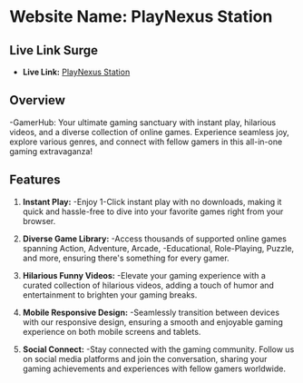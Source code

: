 # Website Name: PlayNexus Station

## Live Link Surge

- **Live Link:** [PlayNexus Station](https://mahfuzrahman99.github.io/Assignment-Tow/)

## Overview

-GamerHub: Your ultimate gaming sanctuary with instant play, hilarious videos, and a diverse collection of online games. Experience seamless joy, explore various genres, and connect with fellow gamers in this all-in-one gaming extravaganza!

## Features

1. **Instant Play:**
   -Enjoy 1-Click instant play with no downloads, making it quick and hassle-free to dive into your favorite games right from your browser.

2. **Diverse Game Library:**
   -Access thousands of supported online games spanning Action, Adventure, Arcade, -Educational, Role-Playing, Puzzle, and more, ensuring there's something for every gamer.

3. **Hilarious Funny Videos:**
   -Elevate your gaming experience with a curated collection of hilarious videos, adding a touch of humor and entertainment to brighten your gaming breaks.

4. **Mobile Responsive Design:**
   -Seamlessly transition between devices with our responsive design, ensuring a smooth and enjoyable gaming experience on both mobile screens and tablets.

5. **Social Connect:**
   -Stay connected with the gaming community. Follow us on social media platforms and join the conversation, sharing your gaming achievements and experiences with fellow gamers worldwide.
